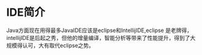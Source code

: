 # IDE简介

Java方面现在用得最多JavaIDE应该是eclipse和IntellijIDE,eclipse 是老牌得，intellijIDE是后起之秀，但他的增量编译，智能分析等带来了性能提升，得到了大规模得认可，大有取代eclipse之势。
